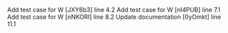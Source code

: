 Add test case for W [JXY6b3] line 4.2
Add test case for W [nI4PUB] line 7.1
Add test case for W [nNKORI] line 8.2
Update documentation [0yOmkt] line 11.1

